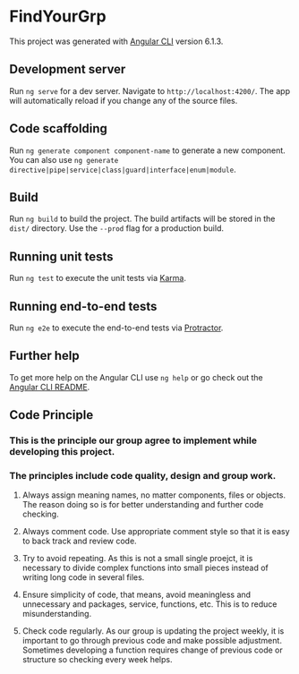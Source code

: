 # FindYourGrp

This project was generated with [Angular CLI](https://github.com/angular/angular-cli) version 6.1.3.

## Development server

Run `ng serve` for a dev server. Navigate to `http://localhost:4200/`. The app will automatically reload if you change any of the source files.

## Code scaffolding

Run `ng generate component component-name` to generate a new component. You can also use `ng generate directive|pipe|service|class|guard|interface|enum|module`.

## Build

Run `ng build` to build the project. The build artifacts will be stored in the `dist/` directory. Use the `--prod` flag for a production build.

## Running unit tests

Run `ng test` to execute the unit tests via [Karma](https://karma-runner.github.io).

## Running end-to-end tests

Run `ng e2e` to execute the end-to-end tests via [Protractor](http://www.protractortest.org/).

## Further help

To get more help on the Angular CLI use `ng help` or go check out the [Angular CLI README](https://github.com/angular/angular-cli/blob/master/README.md).

## Code Principle
### This is the principle our group agree to implement while developing this project.
### The principles include code quality, design and group work.

1. Always assign meaning names, no matter components, files or objects. The reason doing so is for better understanding and further code checking.

2. Always comment code. Use appropriate comment style so that it is easy to back track and review code.

3. Try to avoid repeating. As this is not a small single proejct, it is necessary to divide complex functions into small pieces instead of writing long code in several files.

4. Ensure simplicity of code, that means, avoid meaningless and unnecessary and packages, service, functions, etc. This is to reduce misunderstanding.

5. Check code regularly. As our group is updating the project weekly, it is important to go through previous code and make possible adjustment. Sometimes developing a function requires change of previous code or structure so checking every week helps.

